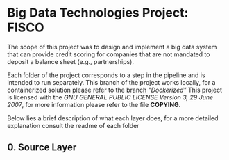 # Big Data Technologies Project: FISCO

The scope of this project was to design and implement a big data system that can provide credit scoring for companies that are not mandated to deposit a balance sheet (e.g., partnerships).

Each folder of the project corresponds to a step in the pipeline and is intended to run separately.
This branch of the project works locally, for a containerized solution please refer to the branch _"Dockerized"_
This project is licensed with the *GNU GENERAL PUBLIC LICENSE Version 3, 29 June 2007*, for more information please refer to the file **COPYING**.

Below lies a brief description of what each layer does, for a more detailed explanation consult the readme of each folder

## 0. Source Layer